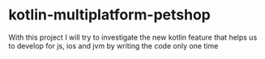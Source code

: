 # kotlin-multiplatform-petshop

With this project I will try to investigate the new kotlin feature that helps us to develop for js, ios and jvm by writing the code only one time
